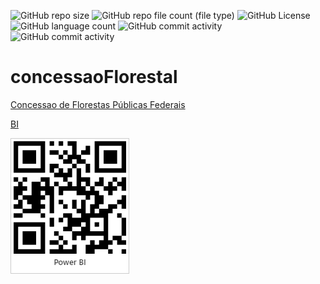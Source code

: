 ![GitHub repo size](https://img.shields.io/github/repo-size/rcDeveloping/concessaoFlorestal)
![GitHub repo file count (file type)](https://img.shields.io/github/directory-file-count/rcDeveloping/concessaoFlorestal)
![GitHub License](https://img.shields.io/github/license/rcDeveloping/concessaoFlorestal)
![GitHub language count](https://img.shields.io/github/languages/count/rcDeveloping/concessaoFlorestal)
![GitHub commit activity](https://img.shields.io/github/commit-activity/t/rcDeveloping/concessaoFlorestal)
![GitHub commit activity](https://img.shields.io/github/commit-activity/m/rcDeveloping/concessaoFlorestal)

# concessaoFlorestal
<p>
  <a href="https://robson-cruz.github.io/concessaoFlorestal/" target="_blank">Concessao de Florestas Públicas Federais</a>
</p>
<p>
  <a href="https://app.powerbi.com/groups/me/reports/28a83d8d-5084-4e47-b082-4cb6c503d5a5/ReportSection" target="_blank">BI</a>
</p>
<p>
  <img src="https://github.com/robson-cruz/concessaoFlorestal/blob/main/dashBoard_concessao_Ibama.jpg"/>
</p>
